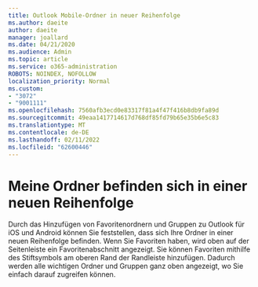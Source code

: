 ```yaml
---
title: Outlook Mobile-Ordner in neuer Reihenfolge
ms.author: daeite
author: daeite
manager: joallard
ms.date: 04/21/2020
ms.audience: Admin
ms.topic: article
ms.service: o365-administration
ROBOTS: NOINDEX, NOFOLLOW
localization_priority: Normal
ms.custom:
- "3072"
- "9001111"
ms.openlocfilehash: 7560afb3ecd0e83317f81a4f47f416b8db9fa89d
ms.sourcegitcommit: 49eaa1417714617d768df85fd79b65e35b6e5c83
ms.translationtype: MT
ms.contentlocale: de-DE
ms.lasthandoff: 02/11/2022
ms.locfileid: "62600446"
---
```

# <a name="my-folders-are-in-a-new-order"></a>Meine Ordner befinden sich in einer neuen Reihenfolge

Durch das Hinzufügen von Favoritenordnern und Gruppen zu Outlook für iOS und Android können Sie feststellen, dass sich Ihre Ordner in einer neuen Reihenfolge befinden. Wenn Sie Favoriten haben, wird oben auf der Seitenleiste ein Favoritenabschnitt angezeigt. Sie können Favoriten mithilfe des Stiftsymbols am oberen Rand der Randleiste hinzufügen. Dadurch werden alle wichtigen Ordner und Gruppen ganz oben angezeigt, wo Sie einfach darauf zugreifen können.